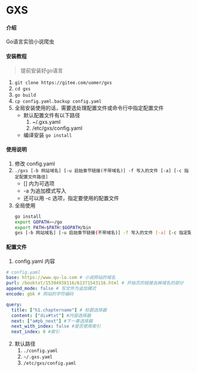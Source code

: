 # GXS

#### 介绍
Go语言实验小说爬虫

#### 安装教程

> 提前安装好go语言

1.  `git clone https://gitee.com/uomer/gxs`
2.  `cd gxs`
3.  `go build`
4.  `cp config.yaml.backup config.yaml`
5.  全局安装使用的话，需要选处理配置文件或命令行中指定配置文件
    * 默认配置文件有以下路径
        1. ~/.gxs.yaml
        2. /etc/gxs/config.yaml
    * 编译安装 `go install`

#### 使用说明

1.  修改 config.yaml
2.  `./gxs [-b 网站域名] [-u 启始章节链接(不带域名)] -f 写入的文件 [-a] [-c 指定配置文件路径]`
    - [] 内为可选项
    - -a 为追加模式写入
    - 还可以用 -c 选项，指定要使用的配置文件
3.  全局使用
    ```sh
    go install
    export GOPATH=~/go
    export PATH=$PATH:$GOPATH/bin
    gxs [-b 网站域名] [-u 启始章节链接(不带域名)] -f 写入的文件 [-a] [-c 指定配置文件路径]
    ```

#### 配置文件

1. config.yaml 内容

```yaml
# config.yaml
base: https://www.qu-la.com # 小说网站的域名
purl: /booktxt/15394938116/61371543116.html # 开始页的链接去掉域名的部分
append_mode: false # 写文件为追加模式
encode: gbk # 网站的字符编码

query:
  title: ["h1.chaptername"] # 标题选择器
  content: ["div#txt"] #内容选择器
  next: ["a#pb_next"] #下一章选择器
  next_with_index: false #是否使用索引
  next_index: 0 #索引
```

2. 默认路径
    1. `./config.yaml`
    2. `~/.gxs.yaml`
    3. `/etc/gxs/config.yaml`